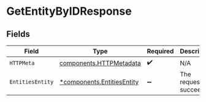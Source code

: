 # GetEntityByIDResponse


## Fields

| Field                                                                   | Type                                                                    | Required                                                                | Description                                                             |
| ----------------------------------------------------------------------- | ----------------------------------------------------------------------- | ----------------------------------------------------------------------- | ----------------------------------------------------------------------- |
| `HTTPMeta`                                                              | [components.HTTPMetadata](../../models/components/httpmetadata.md)      | :heavy_check_mark:                                                      | N/A                                                                     |
| `EntitiesEntity`                                                        | [*components.EntitiesEntity](../../models/components/entitiesentity.md) | :heavy_minus_sign:                                                      | The request has succeeded.                                              |